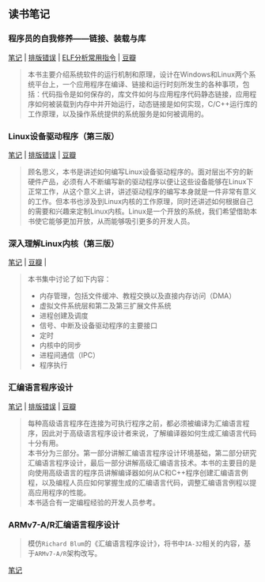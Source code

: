 ## 读书笔记

### 程序员的自我修养——链接、装载与库

[笔记](books/9787121085116/notes.md) |
[排版错误](books/9787121085116/layout_err.md) |
[ELF分析常用指令](books/9787121085116/bin.md) |
[豆瓣](https://book.douban.com/subject/3652388/)

> 本书主要介绍系统软件的运行机制和原理，设计在Windows和Linux两个系统平台上，一个应用程序在编译、链接和运行时刻所发生的各种事项，包括：代码指令是如何保存的，库文件如何与应用程序代码静态链接，应用程序如何被装载到内存中并开始运行，动态链接是如何实现，C/C++运行库的工作原理，以及操作系统提供的系统服务是如何被调用的。

### Linux设备驱动程序（第三版）

[笔记](books/linux-device-drivers-v3/README.md) |
[排版错误](books/linux-device-drivers-v3/layout_err.md) |
[豆瓣](https://book.douban.com/subject/1723151/)

> 顾名思义，本书是讲述如何编写Linux设备驱动程序的。面对层出不穷的新硬件产品，必须有人不断编写新的驱动程序以便让这些设备能够在Linux下正常工作，从这个意义上讲，讲述驱动程序的编写本身就是一件非常有意义的工作。但本书也涉及到Linux内核的工作原理，同时还讲述如何根据自己的需要和兴趣来定制Linux内核。Linux是一个开放的系统，我们希望借助本书使它能够更加开放，从而能够吸引更多的开发人员。


### 深入理解Linux内核（第三版）

[笔记](books/9787508353944/notes.md) |
[豆瓣](https://book.douban.com/subject/2287506/) |

> 本书集中讨论了如下内容：
> * 内存管理，包括文件缓冲、教程交换以及直接内存访问（DMA）
> * 虚拟文件系统层和第二及第三扩展文件系统
> * 进程创建及调度
> * 信号、中断及设备驱动程序的主要接口
> * 定时
> * 内核中的同步
> * 进程间通信（IPC）
> * 程序执行

### 汇编语言程序设计

[笔记](books/professional_assembly_language/README.md) |
[排版错误](books/professional_assembly_language/layout_err.md) |
[豆瓣](https://book.douban.com/subject/1446250/)

> 每种高级语言程序在连接为可执行程序之前，都必须被编译为汇编语言程序，因此对于高级语言程序设计者来说，了解编译器如何生成汇编语言代码十分有用。 \
> 本书分为三部分。第一部分讲解汇编语言程序设计环境基础，第二部分研究汇编语言程序设计，最后一部分讲解高级汇编语言技术。本书的主要目的是向使用高级语言的程序员讲解编译器如何从C和C++程序创建汇编语言例程，以及编程人员应如何掌握生成的汇编语言代码，调整汇编语言例程以提高应用程序的性能。 \
> 本书适合有一定编程经验的开发人员参考。

### ARMv7-A/R汇编语言程序设计

> 模仿`Richard Blum`的《汇编语言程序设计》，将书中`IA-32`相关的内容，基于`ARMv7-A/R`架构改写。

[笔记](books/assembly-language-armv7ar/README.md)
